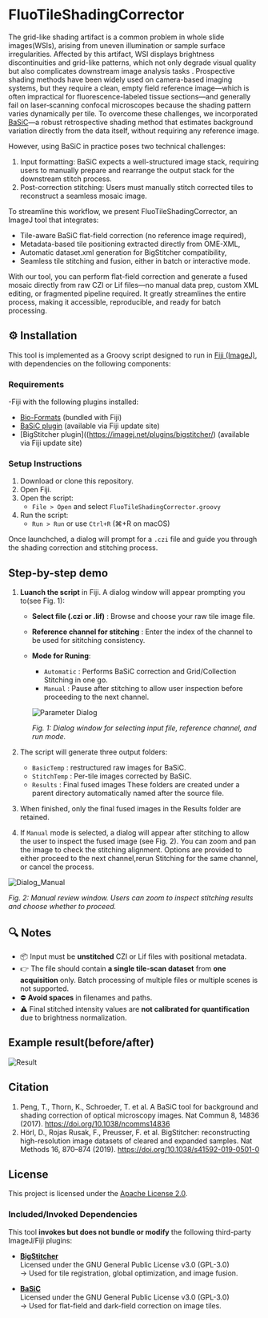 # FluoTileShadingCorrector
The grid-like shading artifact is a common problem in whole slide images(WSIs), arising from uneven illumination or sample surface irregularities. Affected by this artifact, WSI displays brightness discontinuities and grid-like patterns, which not only degrade visual quality but also complicates downstream image analysis tasks .  Prospective shading methods have been widely used on camera-based imaging systems, but they require a clean, empty field reference image—which is often impractical for fluorescence-labeled tissue sections—and generally fail on laser‐scanning confocal microscopes because the shading pattern varies dynamically per tile. 
To overcome these challenges, we incorporated [BaSiC](https://imagej.net/plugins/basic)—a robust retrospective shading method that estimates background variation directly from the data itself, without requiring any reference image. 

However, using BaSiC in practice poses two technical challenges:
   1. Input formatting: BaSiC expects a well-structured image stack, requiring users to manually prepare and rearrange the output stack for the downstream stitch process.
   2. Post-correction stitching: Users must manually stitch corrected tiles to reconstruct a seamless mosaic image.
      
To streamline this workflow, we present FluoTileShadingCorrector, an ImageJ tool that integrates:
   -	Tile-aware BaSiC flat-field correction (no reference image required),
   -	Metadata-based tile positioning extracted directly from OME-XML,
   -	Automatic dataset.xml generation for BigStitcher compatibility,
   -	Seamless tile stitching and fusion, either in batch or interactive mode.

With our tool, you can perform flat-field correction and generate a fused mosaic directly from raw CZI or Lif files—no manual data prep, custom XML editing, or fragmented pipeline required. It greatly streamlines the entire process, making it accessible, reproducible, and ready for batch processing. 

## ⚙️ Installation
This tool is implemented as a Groovy script designed to run in  [Fiji (ImageJ)](https://fiji.sc), with dependencies on the following components:

### Requirements
-Fiji with the following plugins installed:
- [Bio-Formats](https://imagej.net/plugins/bio-formats) (bundled with Fiji)
- [BaSiC plugin](https://imagej.net/plugins/basic) (available via Fiji update site)
- [BigStitcher plugin]((https://imagej.net/plugins/bigstitcher/) (available via Fiji update site)

### Setup Instructions
1. Download or clone this repository.
2. Open Fiji.
3. Open the script:
   - `File > Open` and select `FluoTileShadingCorrector.groovy`
4. Run the script:
   - `Run > Run` or use `Ctrl+R` (⌘+R on macOS)

Once launchched, a dialog will prompt for a `.czi` file and guide you through the shading correction and stitching process.

## Step-by-step demo
 1. **Luanch the script** in Fiji.
    A dialog window will appear prompting you to(see Fig. 1):
    - **Select file (.czi or .lif)** : Browse and choose your raw tile image file.
    - **Reference channel for stitching** : Enter the index of the channel to be used for sititching consistency.
    - **Mode for Runing**:
      - `Automatic` : Performs BaSiC correction and  Grid/Collection Stitching in one go.
      - `Manual` : Pause after stitching to allow user inspection before proceeding to the next channel.
        
      ![Parameter Dialog](https://github.com/user-attachments/assets/2aca991f-b829-4e1e-aca6-c390072725d6)

      *Fig. 1: Dialog window for selecting input file, reference channel, and run mode.*

 2. The script will generate three output folders:
    - `BasicTemp` : restructured raw images for BaSiC.
    - `StitchTemp` : Per-tile images corrected by BaSiC.
    -  `Results` : Final fused images
      These folders are created under a parent directory automatically named after the source file.
 3. When finished, only the final fused images in the Results folder are retained.
 4. If  `Manual` mode is selected, a dialog will appear after stitching to allow the user to inspect the fused image (see Fig. 2). You can zoom and pan the image to check the stitching alignment. Options are provided to either proceed to the next channel,rerun Stitching for the same channel, or cancel the process.


![Dialog_Manual](https://github.com/user-attachments/assets/f3947631-ab5b-4f59-88eb-dcb70a2c50ac)




*Fig. 2: Manual review window. Users can zoom to inspect stitching results and choose whether to proceed.*

## 🔍 Notes

- 📦 Input must be **unstitched** CZI or Lif files with positional metadata.
-  👉 The file should contain **a single tile-scan dataset** from **one acquisition** only. Batch processing of multiple files or multiple scenes is not supported.
- ⛔ **Avoid spaces** in filenames and paths.
- ⚠️ Final stitched intensity values are **not calibrated for quantification** due to brightness normalization.
    
## Example result(before/after)
![Result](https://github.com/user-attachments/assets/8946135b-9c9c-4517-b900-ea1494a73adb)


## Citation
1. Peng, T., Thorn, K., Schroeder, T. et al. A BaSiC tool for background and shading correction of optical microscopy images. Nat Commun 8, 14836 (2017). https://doi.org/10.1038/ncomms14836
2. Hörl, D., Rojas Rusak, F., Preusser, F. et al. BigStitcher: reconstructing high-resolution image datasets of cleared and expanded samples. Nat Methods 16, 870–874 (2019). https://doi.org/10.1038/s41592-019-0501-0
## License
This project is licensed under the [Apache License 2.0](https://www.apache.org/licenses/LICENSE-2.0).
### Included/Invoked Dependencies

This tool **invokes but does not bundle or modify** the following third-party ImageJ/Fiji plugins:

- **[BigStitcher](https://imagej.net/plugins/bigstitcher)**  
  Licensed under the GNU General Public License v3.0 (GPL-3.0)  
  → Used for tile registration, global optimization, and image fusion.

- **[BaSiC](https://imagej.net/plugins/basic)**  
  Licensed under the GNU General Public License v3.0 (GPL-3.0)  
  → Used for flat-field and dark-field correction on image tiles.









